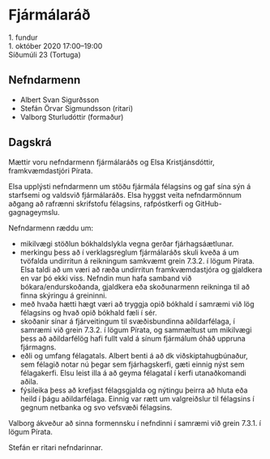 # Fjármálaráð

1\. fundur  
1\. október 2020 17:00–19:00  
Síðumúli 23 (Tortuga)

## Nefndarmenn

* Albert Svan Sigurðsson
* Stefán Örvar Sigmundsson (ritari)
* Valborg Sturludóttir (formaður)

## Dagskrá

Mættir voru nefndarmenn fjármálaráðs og Elsa Kristjánsdóttir, framkvæmdastjóri Pírata.

Elsa upplýsti nefndarmenn um stöðu fjármála félagsins og gaf sína sýn á starfsemi og valdsvið fjármálaráðs. Elsa hyggst veita nefndarmönnum aðgang að rafrænni skrifstofu félagsins, rafpóstkerfi og GitHub-gagnageymslu.

Nefndarmenn ræddu um:
* mikilvægi stöðlun bókhaldslykla vegna gerðar fjárhagsáætlunar.
* merkingu þess að í verklagsreglum fjármálaráðs skuli kveða á um tvöfalda undirritun á reikningum samkvæmt grein 7.3.2. í lögum Pírata. Elsa taldi að um væri að ræða undirritun framkvæmdastjóra og gjaldkera en var þó ekki viss. Nefndin mun hafa samband við bókara/endurskoðanda, gjaldkera eða skoðunarmenn reikninga til að finna skýringu á greininni.
* með hvaða hætti hægt væri að tryggja opið bókhald í samræmi við lög félagsins og hvað opið bókhald fæli í sér.
* skoðanir sínar á fjárveitingum til svæðisbundinna aðildarfélaga, í samræmi við grein 7.3.2. í lögum Pírata, og sammæltust um mikilvægi þess að aðildarfélög hafi fullt vald á sínum fjármálum óháð uppruna fjármagns.
* eðli og umfang félagatals. Albert benti á að dk viðskiptahugbúnaður, sem félagið notar nú þegar sem fjárhagskerfi, gæti einnig nýst sem félagakerfi. Elsu leist illa á að geyma félagatal í kerfi utanaðkomandi aðila.
* fýsileika þess að krefjast félagsgjalda og nýtingu þeirra að hluta eða heild í þágu aðildarfélaga. Einnig var rætt um valgreiðslur til félagsins í gegnum netbanka og svo vefsvæði félagsins.

Valborg ákveður að sinna formennsku í nefndinni í samræmi við grein 7.3.1. í lögum Pírata.

Stefán er ritari nefndarinnar.